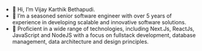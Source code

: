 - 👋 Hi, I’m Vijay Karthik Bethapudi.
- 👀 I’m a seasoned senior software engineer with over 5 years of experience in developing scalable and innovative software solutions.
- 🌱 Proficient in a wide range of technologies, including Next.Js, ReactJs, JavaScript and NodeJS with a focus on fullstack development, database management, data architecture and design principles.

<!---
vijaykarthikpro/vijaykarthikpro is a ✨ special ✨ repository because its `README.md` (this file) appears on your GitHub profile.
You can click the Preview link to take a look at your changes.
--->
